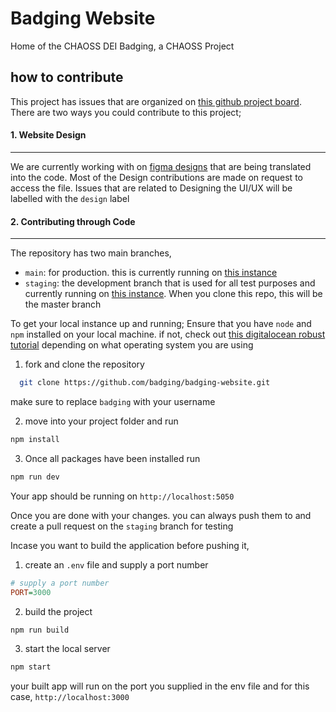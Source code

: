 # Badging Website
Home of the CHAOSS DEI Badging, a CHAOSS Project

## how to contribute
This project has issues that are organized on [this github project board](https://github.com/orgs/badging/projects/2). There are two ways you could contribute to this project;

#### 1. Website Design 
-----------------------------------------
We are currently working with on [figma designs](https://www.figma.com/file/7tiuJbwakgDu15mOjzKTDK/Badging-Website) that are being translated into the code. Most of the Design contributions are made on request to access the file. Issues that are related to Designing the UI/UX will be labelled with the `design` label

#### 2. Contributing through Code
-----------------------------------------
The repository has two main branches,
- `main`: for production. this is currently running on [this instance](https://badging.herokuapp.com/)
- `staging`: the development branch that is used for all test purposes and currently running on [this instance](https://badging-staging.herokuapp.com/). When you clone this repo, this will be the master branch

To get your local instance up and running;
Ensure that you have `node` and `npm` installed on your local machine. if not, check out [this digitalocean robust tutorial](https://www.digitalocean.com/community/tutorial_collections/how-to-install-node-js) depending on what operating system you are using

1. fork and clone the repository
```sh
  git clone https://github.com/badging/badging-website.git
```
make sure to replace `badging` with your username 

2. move into your project folder and run
```sh
npm install
```
3. Once all packages have been installed run 
```sh
npm run dev
```
Your app should be running on `http://localhost:5050`

Once you are done with your changes. you can always push them to and create a pull request on the `staging` branch for testing

Incase you want to build the application before pushing it,
1. create an `.env` file and supply a port number
```ini
# supply a port number
PORT=3000
```
2. build the project
```sh
npm run build
```
3. start the local server
```sh
npm start
```
your built app will run on the port you supplied in the env file and for this case, `http://localhost:3000`
